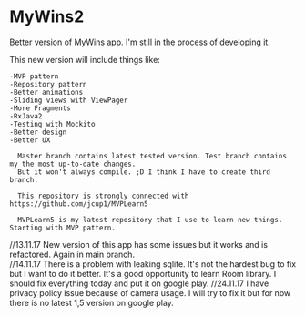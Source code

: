 # MyWins2
Better version of MyWins app. I'm still in the process of developing it.
  
  This new version will include things like:
    
    -MVP pattern  
    -Repository pattern  
    -Better animations  
    -Sliding views with ViewPager  
    -More Fragments  
    -RxJava2  
    -Testing with Mockito  
    -Better design  
    -Better UX
      
      Master branch contains latest tested version. Test branch contains my the most up-to-date changes.
      But it won't always compile. ;D I think I have to create third branch.
        
      This repository is strongly connected with https://github.com/jcup1/MVPLearn5
          
      MVPLearn5 is my latest repository that I use to learn new things. Starting with MVP pattern.  
        
//13.11.17 New version of this app has some issues but it works and is refactored. Again in main branch.  
//14.11.17 There is a problem with leaking sqlite. It's not the hardest bug to fix but I want to do it better. It's a good opportunity to learn Room library. I should fix everything today and put it on google play.
//24.11.17 I have privacy policy issue because of camera usage. I will try to fix it but for now there is no latest 1,5 version  on google play. 
